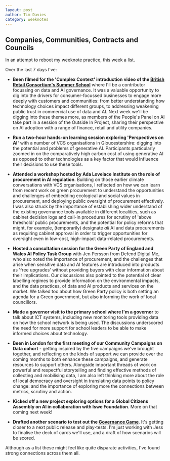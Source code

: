 ```yaml
---
layout: post
author: Tim Davies
category: weeknotes
---
```


## Companies, Communities, Contracts and Councils

In an attempt to reboot my weeknote practice, this week a list. 

<!--more-->

Over the last 7 days I've: 

* **Been filmed for the 'Complex Context' introduction video of the [British Retail Consortium's Summer School](https://www.brclearning.org.uk/our-programmes)** where I'll be a contributor focussing on data and AI governance. It was a valuable opportunity to dig into the drivers for consumer-focussed businesses to engage more deeply with customers and communities:  from better understanding how technology choices impact different groups, to addressing weakening public trust in commercial use of data and AI. Next week we'll be digging into these themes more, as members of the People's Panel on AI take part in a session of the Outside In Project, sharing their perspective on AI adoption with a range of finance, retail and utility companies. 
  
* **Run a two-hour hands-on learning session exploring 'Perspectives on AI'** with a number of VCS organisations in Gloucestershire: digging into the potential and problems of generative AI. Participants particularly zoomed in on the comparatively high carbon cost of using generative AI as opposed to other technologies as a key factor that would influence their decisions to use these tools. 
  
* **Attended a workshop hosted by Ada Lovelace Institute on the role of procurement in AI regulation**. Building on those earlier climate conversations with VCS organisations, I reflected on how we can learn from recent work on green procurement to understand the opportunities and challenges of embedding ecological and social values in procurement, and deploying public oversight of procurement effectively. I was also struck by the importance of establishing wider understand of the existing governance tools available in different localities, such as cabinet decision logs and call-in procedures for scrutiny of 'above threshold' public procurements, and the potential for policy reforms that might, for example, (temporarily) designate *all* AI and data procurements as requiring cabinet approval in order to trigger opportunities for oversight even in low-cost, high-impact data-related procurements.
  
* **Hosted a consultation session for the Green Party of England and Wales AI Policy Task Group** with Jen Persson from Defend Digital Me, who also noted the importance of procurement, and the challenges that arise when sensitive data and AI features are introduced into products as 'free upgrades' without providing buyers with clear information about their implications. Our discussions also pointed to the potential of clear labelling regimes to provide information on the environmental impacts, and the data practices, of data and AI products and services on the market. We talked too about how Green Party policy is both setting an agenda for a Green government, but also informing the work of local councillors. 
  
* **Made a governor visit to the primary school where I'm a governor** to talk about ICT systems, including new monitoring tools providing data on how the school network is being used. The discussions underscored the need for more support for school leaders to be able to make informed choices about technology. 
  
* **Been in London for the first meeting of our Community Campaigns on Data cohort** - getting inspired by the five campaigns we've brought together, and reflecting on the kinds of support we can provide over the coming months to both enhance these campaigns, and generate resources to support others. Alongside important threads of work on powerful and respectful storytelling and finding effective methods of collecting and mobilising data, I am also left thinking more about the role of local democracy and oversight in translating data points to policy change: and the importance of exploring more the connections between metrics, scrutiny and action. 
  
* **Kicked off a new project exploring options for a Global Citizens Assembly on AI in collaboration with Iswe Foundation**. More on that coming next week!

* **Drafted another scenario to test out the [Governance Game](https://connectedbydata.org/projects/2023-governance-game)**. It's getting closer to a next public release and play-tests. I'm just working with Jess to finalise the deck of cards we'll use, and a draft of how scenarios will be scored. 

Although as a list these might feel like quite disparate activities, I've found strong connections across them all. 